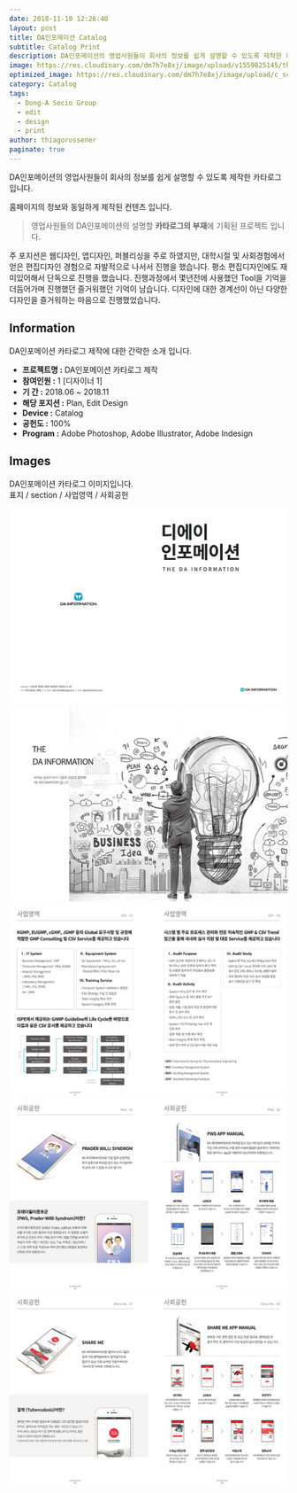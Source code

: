 ```yaml
---
date: 2018-11-10 12:26:40
layout: post
title: DA인포메이션 Catalog
subtitle: Catalog Print
description: DA인포메이션의 영업사원들이 회사의 정보를 쉽게 설명할 수 있도록 제작한 카타로그입니다.
image: https://res.cloudinary.com/dm7h7e8xj/image/upload/v1559825145/theme16_o0seet.jpg
optimized_image: https://res.cloudinary.com/dm7h7e8xj/image/upload/c_scale,w_380/v1559825145/theme16_o0seet.jpg
category: Catalog
tags:
  - Dong-A Socio Group
  - edit
  - design
  - print
author: thiagorossener
paginate: true
---
```



<link rel="stylesheet" href="/assets/css/slick.css">
<link rel="stylesheet" href="/assets/css/slick-theme.css">



DA인포메이션의 영업사원들이 회사의 정보를 쉽게 설명할 수 있도록 제작한 카타로그입니다.

홈페이지의 정보와 동일하게 제작된 컨텐츠 입니다.



> 영업사원들의 DA인포메이션의 설명할 **카타로그의 부재**에 기획된 프로젝트 입니다.

주 포지션은 웹디자인, 앱디자인, 퍼블리싱을 주로 하였지만, 대학시절 및 사회경험에서 얻은 편집디자인 경험으로 자발적으로 나서서 진행을 했습니다.
평소 편집디자인에도 재미있어해서 단독으로 진행을 했습니다. 진행과정에서 몇년전에 사용했던 Tool을 기억을 더듬어가며 진행했던 즐거워했던 기억이 남습니다.
디자인에 대한 경계선이 아닌 다양한 디자인을 즐거워하는 마음으로 진행했었습니다.


<!--page-->

## Information

DA인포메이션 카타로그 제작에 대한 간략한 소개 입니다.

- **프로젝트명 :** DA인포메이션 카타로그 제작
- **참여인원 :** 1 [디자이너 1]
- **기 간 :** 2018.06 ~ 2018.11
- **해당 포지션 :** Plan, Edit Design
- **Device :** Catalog
- **공헌도 :** 100%
- **Program :** Adobe Photoshop, Adobe Illustrator, Adobe Indesign


<!--page-->

## Images

DA인포메이션 카타로그 이미지입니다.<br>
표지 / section / 사업영역 / 사회공헌

<section class="quotes">
  <div class="bubble">
    <img src="/assets/img/slide/dainfo-print01.jpg" />
  </div>
  <div class="bubble">
    <img src="/assets/img/slide/dainfo-print02.jpg" /> 
  </div>
  <div class="bubble">
    <img src="/assets/img/slide/dainfo-print03.jpg" /> 
  </div>
  <div class="bubble">
    <img src="/assets/img/slide/dainfo-print04.jpg" /> 
  </div>
  <div class="bubble">
    <img src="/assets/img/slide/dainfo-print05.jpg" /> 
  </div>
</section>


<p></p>
<p></p>

<!--page-->



<script type="text/javascript" src="https://cdnjs.cloudflare.com/ajax/libs/jquery/2.1.3/jquery.min.js"></script>
<script type="text/javascript" src="https://cdn.jsdelivr.net/jquery.slick/1.5.0/slick.min.js"></script>

<script>
	$('.quotes').slick({
  dots: true,
  infinite: true,
  autoplay: false,
  autoplaySpeed: 6000,
  speed: 800,
  slidesToShow: 1,
  adaptiveHeight: true
});
$( document ).ready(function() {
$('.no-fouc').removeClass('no-fouc');
});
</script>